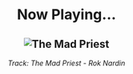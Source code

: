 <div align="center"> 
<h1>Now Playing...</h1>

![The Mad Priest](https://i.scdn.co/image/ab67616d00001e0273fe38abe1bf1028b716da08)
--
_<p>Track: The Mad Priest - Rok Nardin </p>_
</div>
